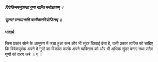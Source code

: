 ##### विवेकिनमनुप्राप्ता गुणा यान्ति मनोज्ञताम् ।
##### सुतरां रत्नमाभाति चामीकरनियोजितम् ॥

#### भावार्थ

जिस प्रकार सोने के आभूषण में जड़ा हुआ रत्न और भी सुंदर दिखाई देता है, उसी प्रकार व्यक्ति को चाहिए कि विवेकपूर्वक अपने में गुणों का विकास करके अपने व्यक्तित्व को और भी अधिक सुंदर बनाए तथा सदैव गुणों को ग्रहण करे ॥ ९ ॥